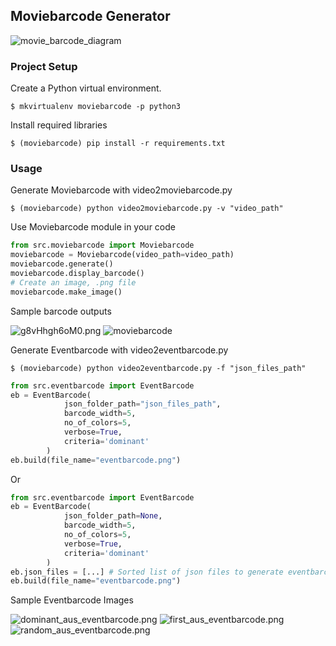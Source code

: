## Moviebarcode Generator


![movie_barcode_diagram](https://github.com/erolrecep/moviebarcode/blob/eventbarcode/images/moviebarcode.gif)

        
### Project Setup

Create a Python virtual environment.

```shell
$ mkvirtualenv moviebarcode -p python3
```

Install required libraries
```shell
$ (moviebarcode) pip install -r requirements.txt
```

### Usage

Generate Moviebarcode with video2moviebarcode.py

```shell
$ (moviebarcode) python video2moviebarcode.py -v "video_path"
```

Use Moviebarcode module in your code

```python
from src.moviebarcode import Moviebarcode
moviebarcode = Moviebarcode(video_path=video_path)
moviebarcode.generate()
moviebarcode.display_barcode()
# Create an image, .png file
moviebarcode.make_image()
```

Sample barcode outputs

![g8vHhgh6oM0.png](https://github.com/erolrecep/moviebarcode/blob/eventbarcode/images/g8vHhgh6oM0.png)
![moviebarcode](https://github.com/erolrecep/moviebarcode/blob/eventbarcode/images/moviebarcode.png)

Generate Eventbarcode with video2eventbarcode.py

```shell
$ (moviebarcode) python video2eventbarcode.py -f "json_files_path"
```

```python
from src.eventbarcode import EventBarcode
eb = EventBarcode(
            json_folder_path="json_files_path",
            barcode_width=5,
            no_of_colors=5,
            verbose=True,
            criteria='dominant'
        )
eb.build(file_name="eventbarcode.png")
```

Or

```python
from src.eventbarcode import EventBarcode
eb = EventBarcode(
            json_folder_path=None,
            barcode_width=5,
            no_of_colors=5,
            verbose=True,
            criteria='dominant'
        )
eb.json_files = [...] # Sorted list of json files to generate eventbarcode
eb.build(file_name="eventbarcode.png")
```


Sample Eventbarcode Images

![dominant_aus_eventbarcode.png](https://github.com/erolrecep/moviebarcode/blob/eventbarcode/images/dominant_aus_eventbarcode.png)
![first_aus_eventbarcode.png](https://github.com/erolrecep/moviebarcode/blob/eventbarcode/images/first_aus_eventbarcode.png)
![random_aus_eventbarcode.png](https://github.com/erolrecep/moviebarcode/blob/eventbarcode/images/random_aus_eventbarcode.png)
